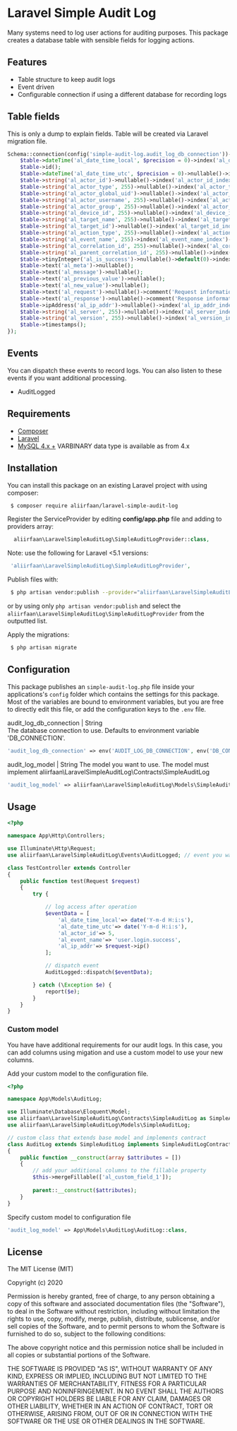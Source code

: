 # Laravel Simple Audit Log

Many systems need to log user actions for auditing purposes. This package creates a database table with sensible fields for logging actions.

## Features
* Table structure to keep audit logs
* Event driven
* Configurable connection if using a different database for recording logs

## Table fields
This is only a dump to explain fields. Table will be created via Laravel migration file.

```php
Schema::connection(config('simple-audit-log.audit_log_db_connection'))->create('lsal_audit_logs', function (Blueprint $table) {
    $table->dateTime('al_date_time_local', $precision = 0)->index('al_date_time_local_index')->comment('Timestamp in local timezone.');
    $table->id();
    $table->dateTime('al_date_time_utc', $precision = 0)->nullable()->index('al_date_time_utc_index');
    $table->string('al_actor_id')->nullable()->index('al_actor_id_index')->comment('User id in application. Can be null in cases where an action is performed programmatically.');
    $table->string('al_actor_type', 255)->nullable()->index('al_actor_type_index')->comment('Actor type in application. Useful if you are logging multiple types of users. Example: admin, user, guest');
    $table->string('al_actor_global_uid')->nullable()->index('al_actor_global_uid_index')->comment('User id if using a single sign on facility.');
    $table->string('al_actor_username', 255)->nullable()->index('al_actor_username_index')->comment('Username in application.');
    $table->string('al_actor_group', 255)->nullable()->index('al_actor_group_index')->comment('User role/group in application.');
    $table->string('al_device_id', 255)->nullable()->index('al_device_id_index')->comment('Device identifier.');
    $table->string('al_target_name', 255)->nullable()->index('al_target_name_index')->comment('The object or underlying resource that is being accessed. Example: user.');
    $table->string('al_target_id')->nullable()->index('al_target_id_index')->comment('The ID of the resource that is being accessed.');
    $table->string('al_action_type', 255)->nullable()->index('al_action_type_index')->comment('CRUD: Read, write, update, delete');
    $table->string('al_event_name', 255)->index('al_event_name_index')->comment('Common name for the event that can be used to filter down to similar events. Example: user.login.success, user.login.failure, user.logout');
    $table->string('al_correlation_id', 255)->nullable()->index('al_correlation_id_index')->comment('Correlation id for easy traceability and joining with other tables.');
    $table->string('al_parent_correlation_id', 255)->nullable()->index('al_parent_correlation_id_index')->comment('Correlation id for easy traceability and joining with other tables.');
    $table->tinyInteger('al_is_success')->nullable()->default(0)->index('al_is_success_index');
    $table->text('al_meta')->nullable();
    $table->text('al_message')->nullable();
    $table->text('al_previous_value')->nullable();
    $table->text('al_new_value')->nullable();
    $table->text('al_request')->nullable()->comment('Request information.');
    $table->text('al_response')->nullable()->comment('Response information.');
    $table->ipAddress('al_ip_addr')->nullable()->index('al_ip_addr_index');
    $table->string('al_server', 255)->nullable()->index('al_server_index')->comment('Server ids or names, server location. Example: uat, production, testing, 192.168.2.10');
    $table->string('al_version', 255)->nullable()->index('al_version_index')->comment('Version of the code/release that is sending the events.');
    $table->timestamps();
});
```
## Events
You can dispatch these events to record logs. You can also listen to these events if you want additional processing.
* AuditLogged

## Requirements

* [Composer](https://getcomposer.org/)
* [Laravel](http://laravel.com/)
* [MySQL 4.x +](https://www.mysql.com/) VARBINARY data type is available as from 4.x

## Installation

You can install this package on an existing Laravel project with using composer:

```bash
 $ composer require aliirfaan/laravel-simple-audit-log
```

Register the ServiceProvider by editing **config/app.php** file and adding to providers array:

```php
  aliirfaan\LaravelSimpleAuditLog\SimpleAuditLogProvider::class,
```

Note: use the following for Laravel <5.1 versions:

```php
 'aliirfaan\LaravelSimpleAuditLog\SimpleAuditLogProvider',
```

Publish files with:

```bash
 $ php artisan vendor:publish --provider="aliirfaan\LaravelSimpleAuditLog\SimpleAuditLogProvider"
```

or by using only `php artisan vendor:publish` and select the `aliirfaan\LaravelSimpleAuditLog\SimpleAuditLogProvider` from the outputted list.

Apply the migrations:

```bash
 $ php artisan migrate
 ```

 ## Configuration

This package publishes an `simple-audit-log.php` file inside your applications's `config` folder which contains the settings for this package. Most of the variables are bound to environment variables, but you are free to directly edit this file, or add the configuration keys to the `.env` file.

audit_log_db_connection | String  
The database connection to use. Defaults to environment variable 'DB_CONNECTION'.

```php
'audit_log_db_connection' => env('AUDIT_LOG_DB_CONNECTION', env('DB_CONNECTION'))
```
audit_log_model | String
The model you want to use. The model must implement aliirfaan\LaravelSimpleAuditLog\Contracts\SimpleAuditLog

```php
'audit_log_model' => aliirfaan\LaravelSimpleAuditLog\Models\SimpleAuditLog::class,
```
## Usage

```php
<?php

namespace App\Http\Controllers;

use Illuminate\Http\Request;
use aliirfaan\LaravelSimpleAuditLog\Events\AuditLogged; // event you want to dispatch

class TestController extends Controller
{
    public function test(Request $request)
    {
        try {

            // log access after operation
            $eventData = [
                'al_date_time_local'=> date('Y-m-d H:i:s'),
                'al_date_time_utc'=> date('Y-m-d H:i:s'),
                'al_actor_id'=> 5,
                'al_event_name'=> 'user.login.success',
                'al_ip_addr'=> $request->ip()
            ];

            // dispatch event
            AuditLogged::dispatch($eventData);

        } catch (\Exception $e) {
            report($e);
        }
    }
}
```

### Custom model

You have have additional requirements for our audit logs. In this case, you can add columns using migation and use a custom model to use your new columns.

Add your custom model to the configuration file.

```php
<?php

namespace App\Models\AuditLog;

use Illuminate\Database\Eloquent\Model;
use aliirfaan\LaravelSimpleAuditLog\Contracts\SimpleAuditLog as SimpleAuditLogContract;
use aliirfaan\LaravelSimpleAuditLog\Models\SimpleAuditLog;

// custom class that extends base model and implements contract
class AuditLog extends SimpleAuditLog implements SimpleAuditLogContract
{
    public function __construct(array $attributes = [])
    {
        // add your additional columns to the fillable property
        $this->mergeFillable(['al_custom_field_1']);
        
        parent::__construct($attributes);
    }
}
```

Specify custom model to configuration file
```php
'audit_log_model' => App\Models\AuditLog\AuditLog::class,
```

## License

The MIT License (MIT)

Copyright (c) 2020

Permission is hereby granted, free of charge, to any person obtaining a copy
of this software and associated documentation files (the "Software"), to deal
in the Software without restriction, including without limitation the rights
to use, copy, modify, merge, publish, distribute, sublicense, and/or sell
copies of the Software, and to permit persons to whom the Software is
furnished to do so, subject to the following conditions:

The above copyright notice and this permission notice shall be included in all
copies or substantial portions of the Software.

THE SOFTWARE IS PROVIDED "AS IS", WITHOUT WARRANTY OF ANY KIND, EXPRESS OR
IMPLIED, INCLUDING BUT NOT LIMITED TO THE WARRANTIES OF MERCHANTABILITY,
FITNESS FOR A PARTICULAR PURPOSE AND NONINFRINGEMENT. IN NO EVENT SHALL THE
AUTHORS OR COPYRIGHT HOLDERS BE LIABLE FOR ANY CLAIM, DAMAGES OR OTHER
LIABILITY, WHETHER IN AN ACTION OF CONTRACT, TORT OR OTHERWISE, ARISING FROM,
OUT OF OR IN CONNECTION WITH THE SOFTWARE OR THE USE OR OTHER DEALINGS IN THE
SOFTWARE.
